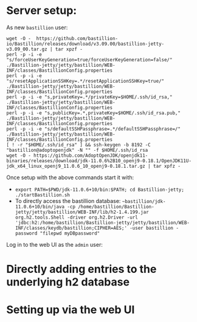 # Server setup:

As new `bastillion` user:
```
wget -O -  https://github.com/bastillion-io/Bastillion/releases/download/v3.09.00/bastillion-jetty-v3.09_00.tar.gz | tar xpzf -
perl -p -i -e "s/forceUserKeyGeneration=true/forceUserKeyGeneration=false/"	./Bastillion-jetty/jetty/bastillion/WEB-INF/classes/BastillionConfig.properties
perl -p -i -e "s/resetApplicationSSHKey=.*/resetApplicationSSHKey=true/"	./Bastillion-jetty/jetty/bastillion/WEB-INF/classes/BastillionConfig.properties
perl -p -i -e "s,privateKey=.*/privateKey=$HOME/.ssh/id_rsa,"			./Bastillion-jetty/jetty/bastillion/WEB-INF/classes/BastillionConfig.properties
perl -p -i -e "s,publicKey=.*,privateKey=$HOME/.ssh/id_rsa.pub,"		./Bastillion-jetty/jetty/bastillion/WEB-INF/classes/BastillionConfig.properties
perl -p -i -e "s/defaultSSHPassphrase=.*/defaultSSHPassphrase=/"		./Bastillion-jetty/jetty/bastillion/WEB-INF/classes/BastillionConfig.properties
[ ! -r "$HOME/.ssh/id_rsa" ] && ssh-keygen -b 8192 -C "bastillion@adoptopenjdk" -N "" -f $HOME/.ssh/id_rsa
wget -O - https://github.com/AdoptOpenJDK/openjdk11-binaries/releases/download/jdk-11.0.6%2B10_openj9-0.18.1/OpenJDK11U-jdk_x64_linux_openj9_11.0.6_10_openj9-0.18.1.tar.gz | tar xpfz -
```
Once setup with the above commands start it with:
- `export PATH=$PWD/jdk-11.0.6+10/bin:$PATH; cd Bastillion-jetty; ./startBastillion.sh`
- To directly access the bastillion database: `~bastillion/jdk-11.0.6+10/bin/java -cp /home/bastillion/Bastillion-jetty/jetty/bastillion/WEB-INF/lib/h2-1.4.199.jar org.h2.tools.Shell -driver org.h2.Driver -url 'jdbc:h2:/home/bastillion/Bastillion-jetty/jetty/bastillion/WEB-INF/classes/keydb/bastillion;CIPHER=AES;' -user bastillion -password "filepwd myDBpassword"`

Log in to the web UI as the `admin` user:

# Directly adding entries to the underlying h2 database

# Setting up via the web UI
